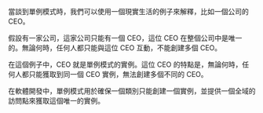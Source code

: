 ﻿當談到單例模式時，我們可以使用一個現實生活的例子來解釋，比如一個公司的 CEO。

假設有一家公司，這家公司只能有一個 CEO，這位 CEO 在整個公司中是唯一的。無論何時，任何人都只能與這位 CEO 互動，不能創建多個 CEO。

在這個例子中，CEO 就是單例模式的實例。這位 CEO 的特點是，無論何時，任何人都只能獲取到同一個 CEO 實例，無法創建多個不同的 CEO。

在軟體開發中，單例模式用於確保一個類別只能創建一個實例，並提供一個全域的訪問點來獲取這個唯一的實例。